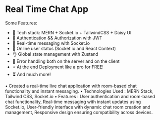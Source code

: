 #  Real Time Chat App 

Some Features:

-   🌟 Tech stack: MERN + Socket.io + TailwindCSS + Daisy UI
-   🎃 Authentication && Authorization with JWT
-   👾 Real-time messaging with Socket.io
-   🚀 Online user status (Socket.io and React Context)
-   👌 Global state management with Zustand
-   🐞 Error handling both on the server and on the client
-   ⭐ At the end Deployment like a pro for FREE!
-   ⏳ And much more!

•	Created a real-time live chat application with room-based chat functionality and instant messaging. 
•	Technologies Used : MERN Stack, Tailwind CSS, Socket.io 
•	Features : User authentication and room-based chat functionality, Real-time messaging with instant updates using Socket.io, User-friendly interface with dynamic chat room creation and management, Responsive design ensuring compatibility across devices.

